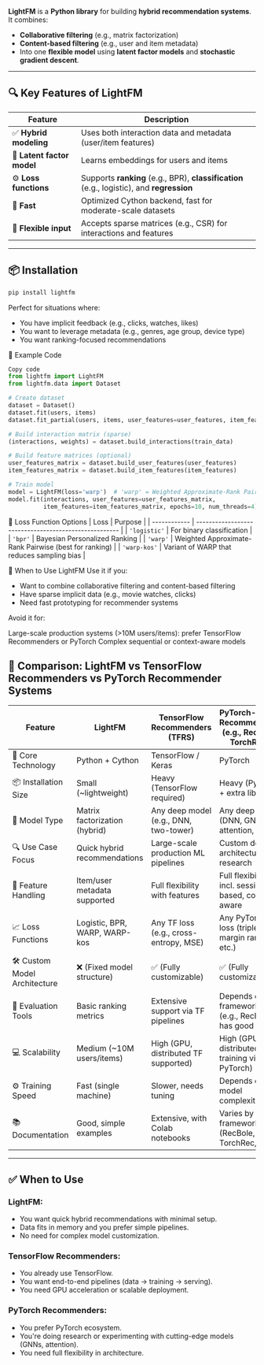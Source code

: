 **LightFM** is a **Python library** for building **hybrid recommendation systems**. It combines:

- **Collaborative filtering** (e.g., matrix factorization)
- **Content-based filtering** (e.g., user and item metadata)
- Into one **flexible model** using **latent factor models** and **stochastic gradient descent**.

---

## 🔍 Key Features of LightFM

| Feature | Description |
|--------|-------------|
| ✅ **Hybrid modeling** | Uses both interaction data and metadata (user/item features) |
| 🧠 **Latent factor model** | Learns embeddings for users and items |
| ⚙️ **Loss functions** | Supports **ranking** (e.g., BPR), **classification** (e.g., logistic), and **regression** |
| 🚀 **Fast** | Optimized Cython backend, fast for moderate-scale datasets |
| 🧩 **Flexible input** | Accepts sparse matrices (e.g., CSR) for interactions and features |

---

## 📦 Installation

```bash
pip install lightfm
```


Perfect for situations where:
- You have implicit feedback (e.g., clicks, watches, likes)
- You want to leverage metadata (e.g., genres, age group, device type)
- You want ranking-focused recommendations

📌 Example Code
```python
Copy code
from lightfm import LightFM
from lightfm.data import Dataset

# Create dataset
dataset = Dataset()
dataset.fit(users, items)
dataset.fit_partial(users, items, user_features=user_features, item_features=item_features)

# Build interaction matrix (sparse)
(interactions, weights) = dataset.build_interactions(train_data)

# Build feature matrices (optional)
user_features_matrix = dataset.build_user_features(user_features)
item_features_matrix = dataset.build_item_features(item_features)

# Train model
model = LightFM(loss='warp')  # 'warp' = Weighted Approximate-Rank Pairwise loss
model.fit(interactions, user_features=user_features_matrix,
          item_features=item_features_matrix, epochs=10, num_threads=4)
```
🔬 Loss Function Options
| Loss         | Purpose                                               |
| ------------ | ----------------------------------------------------- |
| `'logistic'` | For binary classification                             |
| `'bpr'`      | Bayesian Personalized Ranking                         |
| `'warp'`     | Weighted Approximate-Rank Pairwise (best for ranking) |
| `'warp-kos'` | Variant of WARP that reduces sampling bias            |

🤔 When to Use LightFM
Use it if you:
- Want to combine collaborative filtering and content-based filtering
- Have sparse implicit data (e.g., movie watches, clicks)
- Need fast prototyping for recommender systems

Avoid it for:

Large-scale production systems (>10M users/items): prefer TensorFlow Recommenders or PyTorch
Complex sequential or context-aware models


## 🔄 Comparison: LightFM vs TensorFlow Recommenders vs PyTorch Recommender Systems

| Feature                         | LightFM                            | TensorFlow Recommenders (TFRS)        | PyTorch-based Recommenders (e.g., RecBole, TorchRec)     |
|---------------------------------|------------------------------------|----------------------------------------|-----------------------------------------------------------|
| 🚀 Core Technology              | Python + Cython                    | TensorFlow / Keras                     | PyTorch                                                   |
| 📦 Installation Size            | Small (~lightweight)              | Heavy (TensorFlow required)           | Heavy (PyTorch + extra libs)                              |
| 🧠 Model Type                   | Matrix factorization (hybrid)      | Any deep model (e.g., DNN, two-tower) | Any deep model (DNN, GNN, attention, etc.)                |
| 🔍 Use Case Focus               | Quick hybrid recommendations       | Large-scale production ML pipelines   | Custom deep architectures, research                       |
| 🧩 Feature Handling             | Item/user metadata supported       | Full flexibility with features        | Full flexibility, incl. session-based, context-aware      |
| 📈 Loss Functions               | Logistic, BPR, WARP, WARP-kos      | Any TF loss (e.g., cross-entropy, MSE)| Any PyTorch loss (triplet, margin ranking, etc.)          |
| 🛠 Custom Model Architecture    | ❌ (Fixed model structure)         | ✅ (Fully customizable)               | ✅ (Fully customizable)                                   |
| 🧪 Evaluation Tools             | Basic ranking metrics              | Extensive support via TF pipelines    | Depends on framework (e.g., RecBole has good tools)       |
| 💻 Scalability                 | Medium (~10M users/items)         | High (GPU, distributed TF supported)  | High (GPU, distributed training via PyTorch)              |
| ⚙️ Training Speed              | Fast (single machine)              | Slower, needs tuning                  | Depends on model complexity                               |
| 📚 Documentation               | Good, simple examples              | Extensive, with Colab notebooks       | Varies by framework (RecBole, TorchRec, etc.)             |

---

## ✅ When to Use

### LightFM:
- You want quick hybrid recommendations with minimal setup.
- Data fits in memory and you prefer simple pipelines.
- No need for complex model customization.

### TensorFlow Recommenders:
- You already use TensorFlow.
- You want end-to-end pipelines (data → training → serving).
- You need GPU acceleration or scalable deployment.

### PyTorch Recommenders:
- You prefer PyTorch ecosystem.
- You're doing research or experimenting with cutting-edge models (GNNs, attention).
- You need full flexibility in architecture.



